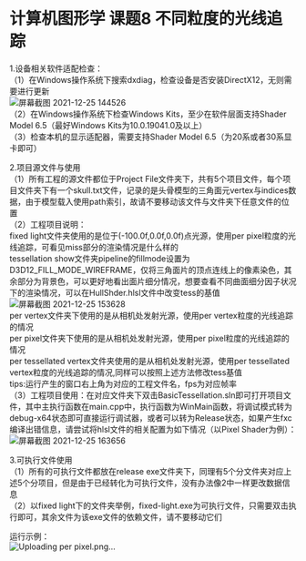 # 计算机图形学 课题8 不同粒度的光线追踪

1.设备相关软件适配检查：  
  （1）在Windows操作系统下搜索dxdiag，检查设备是否安装DirectX12，无则需要进行更新  
![屏幕截图 2021-12-25 144526](https://user-images.githubusercontent.com/66478971/147379267-0e825565-d524-4b3c-be9a-9ce76c7d6ba2.png)  
  （2）在Windows操作系统下检查Windows Kits，至少在软件层面支持Shader Model 6.5（最好Windows Kits为10.0.19041.0及以上）  
  （3）检查本机的显示适配器，需要支持Shader Model 6.5（为20系或者30系显卡即可）  
  
2.项目源文件与使用  
  （1）所有工程的源文件都位于Project File文件夹下，共有5个项目文件，每个项目文件夹下有一个skull.txt文件，记录的是头骨模型的三角面元vertex与indices数据，由于模型载入使用path索引，故请不要移动该文件与文件夹下任意文件的位置  
  （2）工程项目说明：  
      fixed light文件夹使用的是位于(-100.0f,0.0f,0.0f)点光源，使用per pixel粒度的光线追踪，可看见miss部分的渲染情况是什么样的  
      tessellation show文件夹pipeline的fillmode设置为D3D12_FILL_MODE_WIREFRAME，仅将三角面片的顶点连线上的像素染色，其余部分为背景色，可以更好地看出面片细分情况，想要查看不同曲面细分因子状况下的渲染情况，可以在HullShder.hlsl文件中改变tess的基值  
![屏幕截图 2021-12-25 153628](https://user-images.githubusercontent.com/66478971/147380174-534cdc67-8c4a-41f5-a4e5-5026718a1c58.png)  
      per vertex文件夹下使用的是从相机处发射光源，使用per vertex粒度的光线追踪的情况  
      per pixel文件夹下使用的是从相机处发射光源，使用per pixel粒度的光线追踪的情况  
      per tessellated vertex文件夹使用的是从相机处发射光源，使用per tessellated vertex粒度的光线追踪的情况,同样可以按照上述方法修改tess基值  
tips:运行产生的窗口右上角为对应的工程文件名，fps为对应帧率  
  （3）工程项目使用：在对应文件夹下双击BasicTessellation.sln即可打开项目文件，其中主执行函数在main.cpp中，执行函数为WinMain函数，将调试模式转为debug-x64状态即可直接运行调试器，或者可以转为Release状态，如果产生fxc编译出错信息，请尝试将hlsl文件的相关配置为如下情况（以Pixel Shader为例）：  
![屏幕截图 2021-12-25 163656](https://user-images.githubusercontent.com/66478971/147381071-6dffc216-0644-4516-83d9-d2d1fa41c3f4.png)  
  
3.可执行文件使用  
  （1）所有的可执行文件都放在release exe文件夹下，同理有5个分文件夹对应上述5个分项目，但是由于已经转化为可执行文件，没有办法像2中一样更改数据信息  
  （2）以fixed light下的文件夹举例，fixed-light.exe为可执行文件，只需要双击执行即可，其余文件为该exe文件的依赖文件，请不要移动它们  
  
运行示例：  
![Uploading per pixel.png…]()
